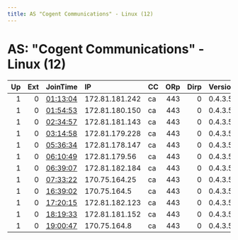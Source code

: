 ```yaml
---
title: AS "Cogent Communications" - Linux (12)
---
```


# AS: "Cogent Communications" - Linux (12)

|   Up |   Ext | JoinTime                                                                                            | IP             | CC   |   ORp |   Dirp | Version   | Contact   | Nickname   |   eFamMembers |
|-----:|------:|:----------------------------------------------------------------------------------------------------|:---------------|:-----|------:|-------:|:----------|:----------|:-----------|--------------:|
|    1 |     0 | [01:13:04](https://metrics.torproject.org/rs.html#details/030ACBAA94D00BEA39D6D4C2DDF8119A18680FF8) | 172.81.181.242 | ca   |   443 |      0 | 0.4.3.5   | None      | Unnamed    |             1 |
|    1 |     0 | [01:54:53](https://metrics.torproject.org/rs.html#details/9B4790374852E1311FFE5EBDD8DD1CE50760B4CC) | 172.81.180.150 | ca   |   443 |      0 | 0.4.3.5   | None      | Unnamed    |             1 |
|    1 |     0 | [02:34:57](https://metrics.torproject.org/rs.html#details/4FD59E87284B37C86F0F71BD50C49BC849BAB6A8) | 172.81.181.143 | ca   |   443 |      0 | 0.4.3.5   | None      | Unnamed    |             1 |
|    1 |     0 | [03:14:58](https://metrics.torproject.org/rs.html#details/9EBB0C4F618E64876D5DCE565DAA7B6C0FBDAE1F) | 172.81.179.228 | ca   |   443 |      0 | 0.4.3.5   | None      | Unnamed    |             1 |
|    1 |     0 | [05:36:34](https://metrics.torproject.org/rs.html#details/ACA6925686404FC3186AE37014F870B65822354E) | 172.81.178.147 | ca   |   443 |      0 | 0.4.3.5   | None      | Unnamed    |             1 |
|    1 |     0 | [06:10:49](https://metrics.torproject.org/rs.html#details/24CD4C8FF00ED1146F4AD714D912799FCF111D06) | 172.81.179.56  | ca   |   443 |      0 | 0.4.3.5   | None      | Unnamed    |             1 |
|    1 |     0 | [06:39:07](https://metrics.torproject.org/rs.html#details/05BF62F73B2E09B560C88397B1CC9F52A737F0F9) | 172.81.182.184 | ca   |   443 |      0 | 0.4.3.5   | None      | Unnamed    |             1 |
|    1 |     0 | [07:33:22](https://metrics.torproject.org/rs.html#details/92DA70F9558E96FD5E69E26EC5B9C5DE02962B42) | 170.75.164.25  | ca   |   443 |      0 | 0.4.3.5   | None      | Unnamed    |             1 |
|    1 |     0 | [16:39:02](https://metrics.torproject.org/rs.html#details/7096A4A6AD4653B5E7D4CFADFA7C5043535FD4E1) | 170.75.164.5   | ca   |   443 |      0 | 0.4.3.5   | None      | Unnamed    |             1 |
|    1 |     0 | [17:20:15](https://metrics.torproject.org/rs.html#details/362228A11D6BA4EFE06E5AD46FFD40D40945A790) | 172.81.182.123 | ca   |   443 |      0 | 0.4.3.5   | None      | Unnamed    |             1 |
|    1 |     0 | [18:19:33](https://metrics.torproject.org/rs.html#details/3BB79D0657D321D3DC7ADE378FF19D570004DF73) | 172.81.181.152 | ca   |   443 |      0 | 0.4.3.5   | None      | Unnamed    |             1 |
|    1 |     0 | [19:00:47](https://metrics.torproject.org/rs.html#details/66FCA0725F7C12C541BFCE2F4F5E9337D2C6BC82) | 170.75.164.8   | ca   |   443 |      0 | 0.4.3.5   | None      | Unnamed    |             1 |
